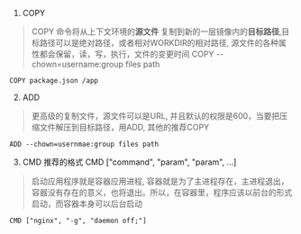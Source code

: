 1. COPY
> COPY 命令将从上下文环境的**源文件** 复制到新的一层镜像内的**目标路径**,目标路径可以是绝对路径，或者相对WORKDIR的相对路径,  源文件的各种属性都会保留，读，写，执行，文件的变更时间 COPY --chown=username:group files path
```docker
COPY package.json /app
```
2. ADD
> 更高级的复制文件，源文件可以是URL, 并且默认的权限是600，当要把压缩文件解压到目标路径，用ADD, 其他的推荐COPY  
```docker
ADD --chown=usernmae:group files path
```

3. CMD 推荐的格式 CMD ["command", "param", "param", ...] 
> 启动应用程序就是容器应用进程, 容器就是为了主进程存在，主进程退出，容器没有存在的意义，也将退出。所以，在容器里，程序应该以前台的形式启动，而容器本身可以后台启动
```docker
CMD ["nginx", "-g", "daemon off;"]
```
